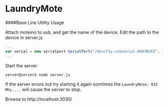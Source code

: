 LaundryMote
===========

####Base Line Utility Usage

Attach moteino to usb, and get the name of the device.  Edit the path to the device in server.js

```js
...
var serial = new serialport.SerialPort("/dev/tty.usbserial-A603BSK3", { baudrate : 115200, parser: serialport.parsers.readline("\n") });
...
```

Start the server

```
server@server$ node server.js
```

If the server errors out try starting it again somtimes the `LaundryMote: 915 Mhz....` will cause the server to stop.

Browse to http://localhost:3030/

